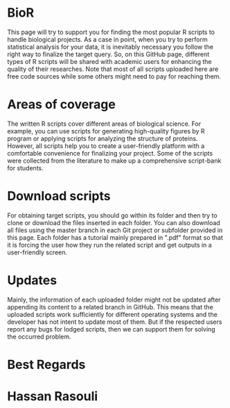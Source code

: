 # BioR
This page will try to support you for finding the most popular R scripts to handle biological projects. As a case in point, when you try to perform statistical analysis for your data, it is inevitably necessary you follow the right way to finalize the target query. So, on this GitHub page, different types of R scripts will be shared with academic users for enhancing the quality of their researches. Note that most of all scripts uploaded here are free code sources while some others might need to pay for reaching them. 

# Areas of coverage
The written R scripts cover different areas of biological science. For example, you can use scripts for generating high-quality figures by R program or applying scripts for analyzing the structure of proteins. However, all scripts help you to create a user-friendly platform with a comfortable convenience for finalizing your project. Some of the scripts were collected from the literature to make up a comprehensive script-bank for students.

# Download scripts
For obtaining target scripts, you should go within its folder and then try to clone or download the files inserted in each folder. You can also download all files using the master branch in each Git project or subfolder provided in this page. Each folder has a tutorial mainly prepared in ".pdf" format so that it is forcing the user how they run the related script and get outputs in a user-friendly screen. 

# Updates 
Mainly, the information of each uploaded folder might not be updated after appending its content to a related branch in GitHub. This means that the uploaded scripts work sufficiently for different operating systems and the developer has not intent to update most of them. But if the respected users report any bugs for lodged scripts, then we can support them for solving the occurred problem. 

# Best Regards
# Hassan Rasouli
